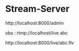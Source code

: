 # Stream-Server

http://localhost:8000/admin

obs : rtmp://localhost/live abc

http://localhost:8000/live/abc.flv


